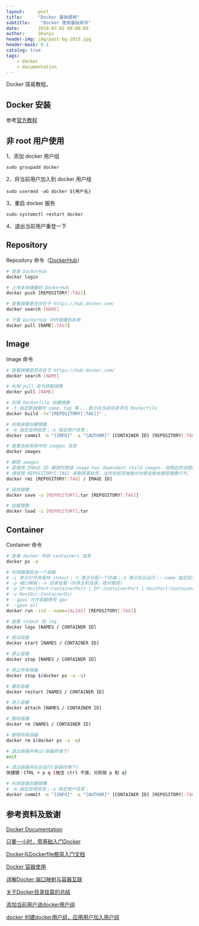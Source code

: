 ```yaml
---
layout:     post
title:      "Docker 基础使用"
subtitle:    "Docker 使用基础命令"
date:       2019-07-02 09:00:00
author:     Shunyu
header-img: img/post-bg-2015.jpg
header-mask: 0.1
catalog: true
tags:
    - docker
    - documentation
---
```




Docker 简易教程。



## Docker 安装

参考[官方教程](https://docs.docker.com/engine/install/)



## 非 root 用户使用

1、添加 docker 用户组

```
sudo groupadd docker
```



2、将当前用户加入到 docker 用户组

```
sudo usermod -aG docker ${用户名}
```



3、重启 docker 服务

```
sudo systemctl restart docker
```



4、退出当前用户重登一下



## Repository

Repository 命令（[DockerHub](https://hub.docker.com/)）

```bash
# 登录 DockerHub
docker login

# 上传本地镜像到 DockerHub
docker push [REPOSITORY[:TAG]]

# 查看镜像是否存在于 https://hub.docker.com/
docker search [NAME]

# 下载 DockerHub 中的镜像到本地
docker pull [NAME[:TAG]]
```



## Image

Image 命令

```bash
# 查看镜像是否存在于 https://hub.docker.com/
docker search [NAME]

# 利用 pull 命令获取镜像
docker pull [NAME]

# 利用 Dockerfile 创建镜像
# -t 指定新镜像的 name、tag 等；. 表示在当前目录寻找 Dockerfile
docker build -t="[REPOSITORY[:TAG]]" .

# 利用容器创建镜像
# -m 指定说明信息；-a 指定用户信息；
docker commit -m "[INFO]" -a "[AUTHOR]" [CONTAINER ID] [REPOSITORY[:TAG]]

# 查看当前系统中的 images 信息
docker images

# 删除 images
# 若使用 IMAGE ID 删除时报错 image has dependent child images，说明此时该镜像可能存在多个标签；
# 请使用 REPOSITORY[:TAG] 来删除某标签，当所有标签被删光时便会触发删除镜像行为。
docker rmi [REPOSITORY[:TAG] / IMAGE ID]

# 保存镜像
docker save -o [REPOSITORY].tar [REPOSITORY[:TAG]]

# 加载镜像
docker load -i [REPOSITORY].tar
```



## Container

Container 命令

```bash
# 查看 docker 中的 containers 信息
docker ps -a

# 利用镜像启动一个容器
# -i 表示打开并保持 stdout；-t 表示分配一个终端；-d 表示后台运行；--name 指定别名
# -p 端口映射；-v 目录挂载（共享主机目录，绝对路径）
# -p IP:HostPort:ContainerPort | IP::ContainerPort | HostPort:ContainerPort
# -v HostDir:ContainerDir
# --gpus 允许容器使用 gpu
# --gpus all 
docker run -itd --name=[ALIAS] [REPOSITORY[:TAG]]

# 查看 stdout 的 log
docker logs [NAMES / CONTAINER ID]

# 启动容器
docker start [NAMES / CONTAINER ID]

# 停止容器
docker stop [NAMES / CONTAINER ID]

# 停止所有容器
docker stop $(docker ps -a -q)

# 重启容器
docker restart [NAMES / CONTAINER ID]

# 进入容器
docker attach [NAMES / CONTAINER ID]

# 删除容器
docker rm [NAMES / CONTAINER ID]

# 删除所有容器
docker rm $(docker ps -a -q)

# 退出容器并停止(容器终端下)
exit

# 退出容器并后台运行(容器终端下)
快捷键：CTRL + p q (按住 ctrl 不放，分别按 p 和 q)

# 利用容器创建镜像
# -m 指定说明信息；-a 指定用户信息；
docker commit -m "[INFO]" -a "[AUTHOR]" [CONTAINER ID] [REPOSITORY[:TAG]]
```



## 参考资料及致谢

[Docker Documentation](https://docs.docker.com/)

[只要一小时，零基础入门Docker](https://zhuanlan.zhihu.com/p/23599229)

[Docker与Dockerfile极简入门文档](https://blog.csdn.net/qq_33256688/article/details/80319673)

[Docker 容器使用](https://www.runoob.com/docker/docker-container-usage.html)

[详解Docker 端口映射与容器互联](https://www.cnblogs.com/sohuhome/p/9847935.html)

[关于Docker目录挂载的总结](https://www.cnblogs.com/ivictor/p/4834864.html)

[添加当前用户进docker用户组](https://www.jianshu.com/p/8412a99e3a08)

[docker 创建docker用户组，应用用户加入用户组](https://www.cnblogs.com/lijiangjun/p/10722008.html)